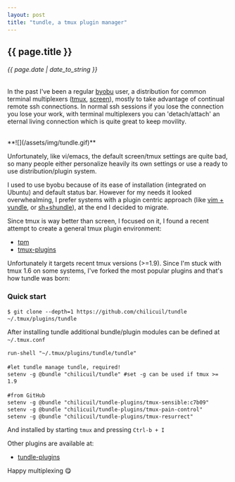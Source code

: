 ```yaml
---
layout: post
title: "tundle, a tmux plugin manager"
---
```


## {{ page.title }}

###### {{ page.date | date_to_string }}

In the past I've been a regular [byobu](http://byobu.co/) user, a distribution for common terminal multiplexers ([tmux](http://tmux.github.io/), [screen](https://www.gnu.org/software/screen/)), mostly to take advantage of continual remote ssh connections. In normal ssh sessions if you lose the connection you lose your work, with terminal multiplexers you can 'detach/attach' an eternal living connection which is quite great to keep movility.

<br>
**![](/assets/img/tundle.gif)**

Unfortunately, like vi/emacs, the default screen/tmux settings are quite bad, so many people either personalize heavily its own settings or use a ready to use distribution/plugin system.

I used to use byobu because of its ease of installation (integrated on Ubuntu) and default status bar. However for my needs it looked overwhealming, I prefer systems with a plugin centric approach (like [vim + vundle](https://github.com/chilicuil/vundle), or [sh+shundle](http://javier.io/blog/en/2013/11/15/shundle.html)), at the end I decided to migrate.

Since tmux is way better than screen, I focused on it, I found a recent attempt to create a general tmux plugin environment:

 - [tpm](https://github.com/tmux-plugins/tpm)
 - [tmux-plugins](https://github.com/tmux-plugins)

Unfortunately it targets recent tmux versions (>=1.9). Since I'm stuck with tmux 1.6 on some systems, I've forked the most popular plugins and that's how tundle was born:

### Quick start

    $ git clone --depth=1 https://github.com/chilicuil/tundle ~/.tmux/plugins/tundle

After installing tundle additional bundle/plugin modules can be defined at `~/.tmux.conf`

    run-shell "~/.tmux/plugins/tundle/tundle"

    #let tundle manage tundle, required!
    setenv -g @bundle "chilicuil/tundle" #set -g can be used if tmux >= 1.9

    #from GitHub
    setenv -g @bundle "chilicuil/tundle-plugins/tmux-sensible:c7b09"
    setenv -g @bundle "chilicuil/tundle-plugins/tmux-pain-control"
    setenv -g @bundle "chilicuil/tundle-plugins/tmux-resurrect"

And installed by starting `tmux` and pressing `Ctrl-b + I`

Other plugins are available at:

 - [tundle-plugins](https://github.com/chilicuil/tundle-plugins)

Happy multiplexing &#128523;
